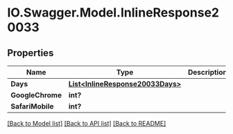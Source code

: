 # IO.Swagger.Model.InlineResponse20033
## Properties

Name | Type | Description | Notes
------------ | ------------- | ------------- | -------------
**Days** | [**List&lt;InlineResponse20033Days&gt;**](InlineResponse20033Days.md) |  | [optional] 
**GoogleChrome** | **int?** |  | [optional] 
**SafariMobile** | **int?** |  | [optional] 

[[Back to Model list]](../README.md#documentation-for-models) [[Back to API list]](../README.md#documentation-for-api-endpoints) [[Back to README]](../README.md)

